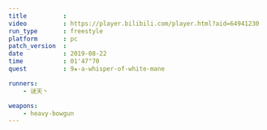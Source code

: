 ```yaml
---
title          :
video          : https://player.bilibili.com/player.html?aid=64941230
run_type       : freestyle
platform       : pc
patch_version  : 
date           : 2019-08-22
time           : 01'47"70
quest          : 9★-a-whisper-of-white-mane

runners:
    - 谜天丶

weapons:
    - heavy-bowgun
---
```

